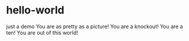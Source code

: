 # hello-world
just a demo
You are as pretty as a picture!
You are a knockout!
You are a ten!
You are out of this world!
